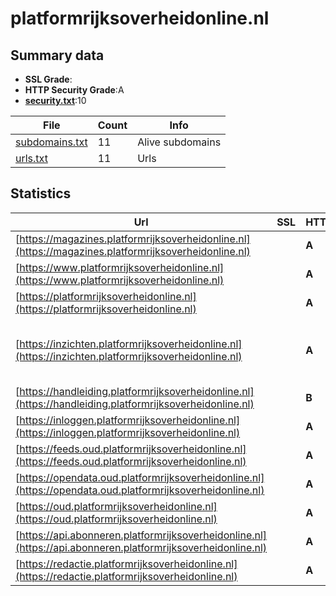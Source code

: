 

# platformrijksoverheidonline.nl
## Summary data


 - **SSL Grade**:
 - **HTTP Security Grade**:A
 - **[security.txt](https://www.digitaleoverheid.nl/nieuws/standaard-security-txt-nu-verplicht-voor-overheid/)**:10


| File       | Count | Info |
|------------|-------|------|
|[subdomains.txt](/data/platformrijksoverheidonline.nl/subdomains.txt)|11|Alive subdomains|
|[urls.txt](/data/platformrijksoverheidonline.nl/urls.txt)|11|Urls|


## Statistics


| Url | SSL | HTTP | Server | Cookie | HSTS | CORS | CTO | CSP | XFO | XXP | RP |FP| Tech |Title |
|--------|-------|-------|------|------|------|------|------|------|------|------|------|------|------|------|
|[https://magazines.platformrijksoverheidonline.nl](https://magazines.platformrijksoverheidonline.nl)| | **A**|nginx| |:white_check_mark: | | |:warning: | :white_check_mark: | :white_check_mark: | :white_check_mark: | |Bloomreach HSTS Nginx|Het demomagazine...|
|[https://www.platformrijksoverheidonline.nl](https://www.platformrijksoverheidonline.nl)| | **A**|| |:white_check_mark: | | |:warning: | :white_check_mark: | | :white_check_mark: | |Bloomreach HSTS HTTP/3|Home | Platform...|
|[https://platformrijksoverheidonline.nl](https://platformrijksoverheidonline.nl)| | **A**|| |:white_check_mark: | | |:warning: | :white_check_mark: | | :white_check_mark: | |HSTS HTTP/3||
|[https://inzichten.platformrijksoverheidonline.nl](https://inzichten.platformrijksoverheidonline.nl)| | **A**|| |:white_check_mark: | | |:warning: | :white_check_mark: | :white_check_mark: | :white_check_mark: | |Apache Tomcat Fourthwall:1.0.0 HSTS Java MariaDB Skolengo:1.0.0|Onderzoek- en in...|
|[https://handleiding.platformrijksoverheidonline.nl](https://handleiding.platformrijksoverheidonline.nl)| | **B**|| |:white_check_mark: | | | | | | :white_check_mark: | |HSTS HTTP/3||
|[https://inloggen.platformrijksoverheidonline.nl](https://inloggen.platformrijksoverheidonline.nl)| | **A**||:white_check_mark: |:white_check_mark: | | |:warning: | | :white_check_mark: | :white_check_mark: | |HSTS IBM DataPower||
|[https://feeds.oud.platformrijksoverheidonline.nl](https://feeds.oud.platformrijksoverheidonline.nl)| | **A**|nginx| |:white_check_mark: | | | | :white_check_mark: | :white_check_mark: | :white_check_mark: | |HSTS Nginx||
|[https://opendata.oud.platformrijksoverheidonline.nl](https://opendata.oud.platformrijksoverheidonline.nl)| | **A**|nginx| |:white_check_mark: | | | | :white_check_mark: | :white_check_mark: | :white_check_mark: | |HSTS Nginx||
|[https://oud.platformrijksoverheidonline.nl](https://oud.platformrijksoverheidonline.nl)| | **A**|nginx| |:white_check_mark: | | |:warning: | :white_check_mark: | :white_check_mark: | :white_check_mark: | |Bloomreach HSTS Nginx|Home | Platform...|
|[https://api.abonneren.platformrijksoverheidonline.nl](https://api.abonneren.platformrijksoverheidonline.nl)| | **A**|| |:white_check_mark: | | | :white_check_mark:| :white_check_mark: | | :white_check_mark: | |HSTS HTTP/3||
|[https://redactie.platformrijksoverheidonline.nl](https://redactie.platformrijksoverheidonline.nl)| | **A**|| |:white_check_mark: | | |:warning: | :white_check_mark: | | :white_check_mark: | |HSTS HTTP/3|Home | Redactiez...|


